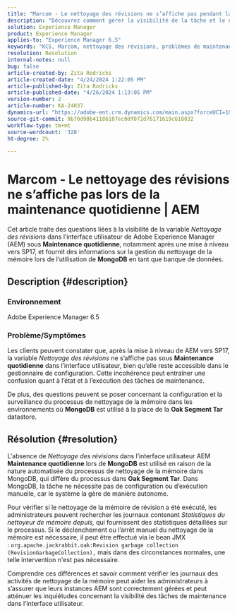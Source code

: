 ```yaml
---
title: "Marcom - Le nettoyage des révisions ne s’affiche pas pendant la maintenance quotidienne | AEM"
description: "Découvrez comment gérer la visibilité de la tâche et le nettoyage de la mémoire dans Adobe Experience Manager avec MongoDB."
solution: Experience Manager
product: Experience Manager
applies-to: "Experience Manager 6.5"
keywords: "KCS, Marcom, nettoyage des révisions, problèmes de maintenance, Adobe Experience Manager, AEM, interface utilisateur"
resolution: Resolution
internal-notes: null
bug: false
article-created-by: Zita Rodricks
article-created-date: "4/24/2024 1:22:05 PM"
article-published-by: Zita Rodricks
article-published-date: "4/26/2024 1:13:05 PM"
version-number: 2
article-number: KA-24037
dynamics-url: "https://adobe-ent.crm.dynamics.com/main.aspx?forceUCI=1&pagetype=entityrecord&etn=knowledgearticle&id=0d97baa2-3d02-ef11-a1fe-6045bd0065b6"
source-git-commit: 9b70d90b41186107ec0df072d76171619c618032
workflow-type: tm+mt
source-wordcount: '328'
ht-degree: 2%

---
```


# Marcom - Le nettoyage des révisions ne s’affiche pas lors de la maintenance quotidienne | AEM


Cet article traite des questions liées à la visibilité de la variable *Nettoyage des révisions* dans l’interface utilisateur de Adobe Experience Manager (AEM) sous <b>Maintenance quotidienne</b>, notamment après une mise à niveau vers SP17, et fournit des informations sur la gestion du nettoyage de la mémoire lors de l’utilisation de <b>MongoDB</b> en tant que banque de données.

## Description {#description}


### Environnement

Adobe Experience Manager 6.5



### Problème/Symptômes

Les clients peuvent constater que, après la mise à niveau de AEM vers SP17, la variable *Nettoyage des révisions* ne s’affiche pas sous <b>Maintenance quotidienne</b> dans l’interface utilisateur, bien qu’elle reste accessible dans le gestionnaire de configuration. Cette incohérence peut entraîner une confusion quant à l’état et à l’exécution des tâches de maintenance.

De plus, des questions peuvent se poser concernant la configuration et la surveillance du processus de nettoyage de la mémoire dans les environnements où <b>MongoDB</b> est utilisé à la place de la <b>Oak Segment Tar</b> datastore.


## Résolution {#resolution}


L&#39;absence de *Nettoyage des révisions* dans l’interface utilisateur AEM <b>Maintenance quotidienne</b> lors de <b>MongoDB</b> est utilisé en raison de la nature automatisée du processus de nettoyage de la mémoire dans MongoDB, qui diffère du processus dans <b>Oak Segment Tar</b>. Dans MongoDB, la tâche ne nécessite pas de configuration ou d’exécution manuelle, car le système la gère de manière autonome.

Pour vérifier si le nettoyage de la mémoire de révision a été exécuté, les administrateurs peuvent rechercher les journaux contenant *Statistiques du nettoyeur de mémoire depuis,* qui fournissent des statistiques détaillées sur le processus. Si le déclenchement ou l’arrêt manuel du nettoyage de la mémoire est nécessaire, il peut être effectué via le bean JMX : `org.apache.jackrabbit.oak:Revision garbage collection (RevisionGarbageCollection),` mais dans des circonstances normales, une telle intervention n&#39;est pas nécessaire.

Comprendre ces différences et savoir comment vérifier les journaux des activités de nettoyage de la mémoire peut aider les administrateurs à s’assurer que leurs instances AEM sont correctement gérées et peut atténuer les inquiétudes concernant la visibilité des tâches de maintenance dans l’interface utilisateur.
